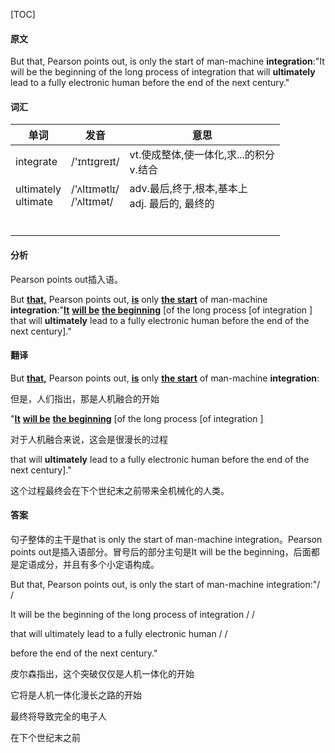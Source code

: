 [TOC]

#### 原文

But that, Pearson points out, is only the start of man-machine **integration**:"It will be the beginning of the long process of integration that will **ultimately** lead to a fully electronic human before the end of the next century."

#### 词汇

| 单词                    | 发音                        | 意思                                              |
| ----------------------- | --------------------------- | ------------------------------------------------- |
| integrate               | /'ɪntɪgreɪt/                | vt.使成整体,使一体化,求...的积分<br/>v.结合       |
| ultimately<br/>ultimate | /'ʌltɪmətlɪ/<br/>/'ʌltɪmət/ | adv.最后,终于,根本,基本上<br/>adj. 最后的, 最终的 |
|                         |                             |                                                   |
|                         |                             |                                                   |
|                         |                             |                                                   |
|                         |                             |                                                   |
|                         |                             |                                                   |
|                         |                             |                                                   |

 #### 分析

Pearson points out插入语。

But **<u>that,</u>** Pearson points out, **<u>is</u>** only **<u>the start</u>** of man-machine **integration**:"**<u>It</u>** **<u>will be</u>** **<u>the beginning</u>** [of the long process [of integration ] that will **ultimately** lead to a fully electronic human before the end of the next century]."



#### 翻译



But **<u>that,</u>** Pearson points out, **<u>is</u>** only **<u>the start</u>** of man-machine **integration**:

但是，人们指出，那是人机融合的开始

"**<u>It</u>** **<u>will be</u>** **<u>the beginning</u>** [of the long process [of integration ] 

对于人机融合来说，这会是很漫长的过程

that will **ultimately** lead to a fully electronic human before the end of the next century]."

这个过程最终会在下个世纪末之前带来全机械化的人类。

#### 答案

句子整体的主干是that is only the start of man-machine integration。Pearson points out是插入语部分。冒号后的部分主句是It will be the beginning，后面都是定语成分，并且有多个小定语构成。

But that, Pearson points out, is only the start of man-machine integration:"/ / 

It will be the beginning of the long process of integration / / 

that will ultimately lead to a fully electronic human / / 

before the end of the next century."

皮尔森指出，这个突破仅仅是人机一体化的开始

它将是人机一体化漫长之路的开始

最终将导致完全的电子人

在下个世纪末之前